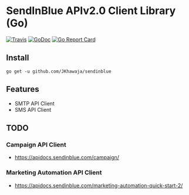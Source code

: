 # SendInBlue APIv2.0 Client Library (Go)

[![Travis](https://img.shields.io/travis/JKhawaja/sendinblue.svg)]()
[![GoDoc](https://godoc.org/github.com/JKhawaja/sendinblue?status.svg)](https://godoc.org/github.com/JKhawaja/sendinblue) [![Go Report Card](https://goreportcard.com/badge/github.com/JKhawaja/sendinblue)](https://goreportcard.com/report/github.com/JKhawaja/sendinblue)

## Install

`go get -u github.com/JKhawaja/sendinblue`

## Features

- SMTP API Client
- SMS API Client

## TODO

### Campaign API Client

- https://apidocs.sendinblue.com/campaign/

### Marketing Automation API Client

- https://apidocs.sendinblue.com/marketing-automation-quick-start-2/